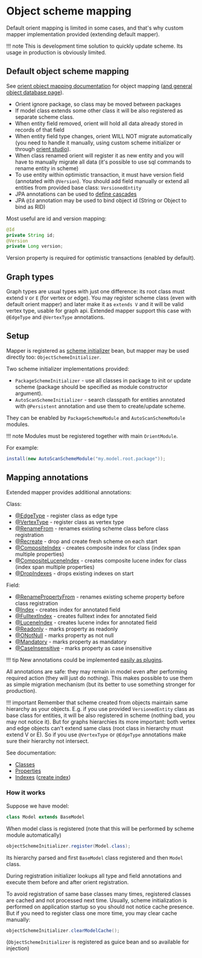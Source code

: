 # Object scheme mapping

Default orient mapping is limited in some cases, and that's why custom mapper implementation provided (extending default mapper).

!!! note 
    This is development time solution to quickly update scheme. Its usage in production is obviously limited.

## Default object scheme mapping

See [orient object mapping documentation](http://orientdb.com/docs/3.0.x/java/Object-2-Record-Java-Binding.html) for object mapping
 ([and general object database page](http://orientdb.com/docs/3.0.x/java/Object-Database.html)).

* Orient ignore package, so class may be moved between packages
* If model class extends some other class it will be also registered as separate scheme class.
* When entity field removed, orient will hold all data already stored in records of that field
* When entity field type changes, orient WILL NOT migrate automatically (you need to handle it manually, using custom scheme initializer or through
[orient studio](http://orientdb.com/docs/3.0.x/studio/)).
* When class renamed orient will register it as new entity and you will have to manually migrate all data
(it's possible to use sql commands to rename entity in scheme)
* To use entity within optimistic transaction, it must have version field (annotated with `@Version`). You should add field manually or extend all entities from provided base class: `VersionedEntity`
* JPA annotations can be used to [define cascades](http://orientdb.com/docs/3.0.x/java/Object-Database.html)
* JPA `@Id` annotation may be used to bind object id (String or Object to bind as RID)

Most useful are id and version mapping:

```java
@Id
private String id;
@Version
private Long version;
```

Version property is required for optimistic transactions (enabled by default).

## Graph types

Graph types are usual types with just one difference: its root class must extend `V` or `E` (for vertex or edge).
You may register scheme class (even with default orient mapper) and later make it as `extends V` and it will be valid vertex type, usable for graph api. 
Extended mapper support this case with `@EdgeType` and `@VertexType` annotations.

## Setup

Mapper is registered as [scheme initializer](../guide/configuration.md#scheme-initialization) bean, but mapper may be used directly too: `ObjectSchemeInitializer`.

Two scheme initializer implementations provided:

* `PackageSchemeInitializer` - use all classes in package to init or update scheme (package should be specified as module constructor argument).
* `AutoScanSchemeInitializer` - search classpath for entities annotated with `@Persistent` annotation and use them to create/update scheme.

They can be enabled by `PackageSchemeModule` and `AutoScanSchemeModule` modules. 

!!! note 
    Modules must be registered together with main `OrientModule`.

For example:

```java
install(new AutoScanSchemeModule("my.model.root.package"));
```


## Mapping annotations

Extended mapper provides additional annotations:

Class:

* [@EdgeType](class/edge.md) - register class as edge type
* [@VertexType](class/vertex.md) - register class as vertex type
* [@RenameFrom](class/rename.md) - renames existing scheme class before class registration
* [@Recreate](class/recreate.md) - drop and create fresh scheme on each start
* [@CompositeIndex](class/compositeindex.md) - creates composite index for class (index span multiple properties)
* [@CompositeLuceneIndex](class/compositeluceneindex.md) - creates composite lucene index for class (index span multiple properties)
* [@DropIndexes](class/dropindexes.md) - drops existing indexes on start

Field:

* [@RenamePropertyFrom](property/renameproperty.md) - renames existing scheme property before class registration
* [@Index](property/index.md) - creates index for annotated field
* [@FulltextIndex](property/fulltextindex.md) - creates fulltext index for annotated field
* [@LuceneIndex](property/luceneindex.md) - creates lucene index for annotated field
* [@Readonly](property/readonly.md) - marks property as readonly
* [@ONotNull](property/notnull.md) - marks property as not null
* [@Mandatory](property/mandatory.md) - marks property as mandatory
* [@CaseInsensitive](property/caseinsensitive.md) - marks property as case insensitive

!!! tip
    New annotations could be implemented [easily as plugins](writing.md).

All annotations are safe: they may remain in model even after performing required action (they will just do nothing). 
This makes possible to use them as simple migration mechanism (but its better to use something stronger for production).

!!! important
    Remember that scheme created from objects maintain same hierarchy as your objects. E.g. if you use provided `VersionedEntity` class as base class for entities, it will be also registered in scheme (nothing bad, you may not notice it).
    But for graphs hierarchies its more important: both vertex and edge objects can't extend same class (root class in hierarchy must extend V or E).
    So if you use `@VertexType` or `@EdgeType` annotations make sure their hierarchy not intersect.

See documentation:

* [Classes](http://orientdb.com/docs/3.0.x/sql/SQL-Alter-Class.html)
* [Properties](http://orientdb.com/docs/3.0.x/sql/SQL-Alter-Property.html)
* [Indexes](http://orientdb.com/docs/3.0.x/indexing/Indexes.html) ([create index](http://orientdb.com/docs/3.0.x/sql/SQL-Create-Index.html))

### How it works

Suppose we have model: 

```java
class Model extends BaseModel
```

When model class is registered (note that this will be performed by scheme module automatically)

```java
objectSchemeInitializer.register(Model.class);
```

Its hierarchy parsed and first `BaseModel` class registered and then `Model` class.

During registration initializer lookups all type and field annotations and execute them before and after orient registration.

To avoid registration of same base classes many times, registered classes are cached and not processed next time.
Usually, scheme initialization is performed on application startup so you should not notice cache presence.
But if you need to register class one more time, you may clear cache manually:

```java
objectSchemeInitializer.clearModelCache();
```

(`ObjectSchemeInitializer` is registered as guice bean and so available for injection)